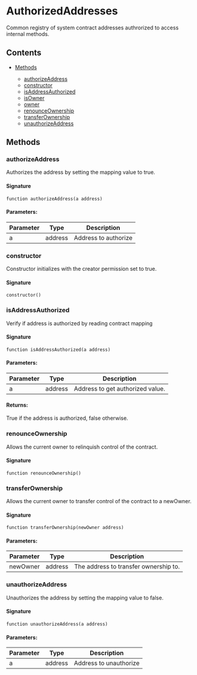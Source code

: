 # AuthorizedAddresses


Common registry of system contract addresses authrorized to access internal methods.

## Contents


 - [Methods](undefined)
    
     - [authorizeAddress](#authorizeAddress)
     - [constructor](#constructor)
     - [isAddressAuthorized](#isAddressAuthorized)
     - [isOwner](#isOwner)
     - [owner](#owner)
     - [renounceOwnership](#renounceOwnership)
     - [transferOwnership](#transferOwnership)
     - [unauthorizeAddress](#unauthorizeAddress)
    

## Methods

### authorizeAddress


Authorizes the address by setting the mapping value to true.

#### Signature

```solidity
function authorizeAddress(a address)
```

#### Parameters:

Parameter | Type | Description
--- | --- | ---
a | address | Address to authorize

### constructor


Constructor initializes with the creator permission set to true.

#### Signature

```solidity
constructor()
```

### isAddressAuthorized


Verify if address is authorized by reading contract mapping

#### Signature

```solidity
function isAddressAuthorized(a address)
```

#### Parameters:

Parameter | Type | Description
--- | --- | ---
a | address | Address to get authorized value.

#### Returns:


True if the address is authorized, false otherwise.

### renounceOwnership


Allows the current owner to relinquish control of the contract.

#### Signature

```solidity
function renounceOwnership()
```

### transferOwnership


Allows the current owner to transfer control of the contract to a newOwner.

#### Signature

```solidity
function transferOwnership(newOwner address)
```

#### Parameters:

Parameter | Type | Description
--- | --- | ---
newOwner | address | The address to transfer ownership to.

### unauthorizeAddress


Unauthorizes the address by setting the mapping value to false.

#### Signature

```solidity
function unauthorizeAddress(a address)
```

#### Parameters:

Parameter | Type | Description
--- | --- | ---
a | address | Address to unauthorize
